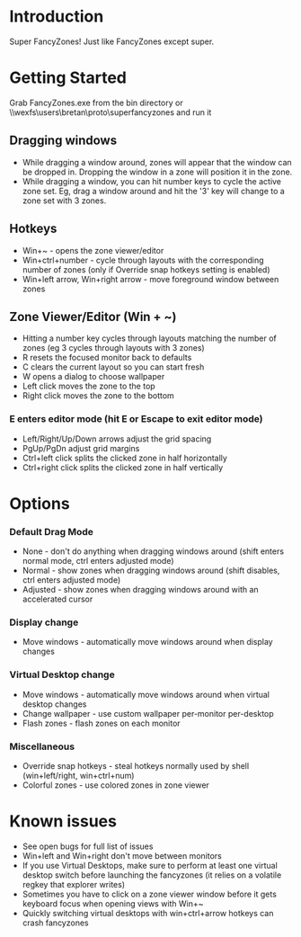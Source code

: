 # Introduction
Super FancyZones! Just like FancyZones except super.

# Getting Started
Grab FancyZones.exe from the bin directory or \\\\wexfs\users\bretan\proto\superfancyzones and run it

## Dragging windows
* While dragging a window around, zones will appear that the window can be dropped in. Dropping the window in a zone will position it in the zone.
* While dragging a window, you can hit number keys to cycle the active zone set. Eg, drag a window around and hit the '3' key will change to a zone set with 3 zones.

## Hotkeys
* Win+~ - opens the zone viewer/editor
* Win+ctrl+number - cycle through layouts with the corresponding number of zones (only if Override snap hotkeys setting is enabled)
* Win+left arrow, Win+right arrow - move foreground window between zones

## Zone Viewer/Editor (Win + ~)
* Hitting a number key cycles through layouts matching the number of zones (eg 3 cycles through layouts with 3 zones)
* R resets the focused monitor back to defaults
* C clears the current layout so you can start fresh
* W opens a dialog to choose wallpaper
* Left click moves the zone to the top
* Right click moves the zone to the bottom

### E enters editor mode (hit E or Escape to exit editor mode)
* Left/Right/Up/Down arrows adjust the grid spacing
* PgUp/PgDn adjust grid margins
* Ctrl+left click splits the clicked zone in half horizontally
* Ctrl+right click splits the clicked zone in half vertically

# Options
### Default Drag Mode
* None - don't do anything when dragging windows around (shift enters normal mode, ctrl enters adjusted mode)
* Normal - show zones when dragging windows around (shift disables, ctrl enters adjusted mode)
* Adjusted - show zones when dragging windows around with an accelerated cursor

### Display change
* Move windows - automatically move windows around when display changes

### Virtual Desktop change
* Move windows - automatically move windows around when virtual desktop changes
* Change wallpaper - use custom wallpaper per-monitor per-desktop
* Flash zones - flash zones on each monitor

### Miscellaneous
* Override snap hotkeys - steal hotkeys normally used by shell (win+left/right, win+ctrl+num)
* Colorful zones - use colored zones in zone viewer

# Known issues
* See open bugs for full list of issues
* Win+left and Win+right don't move between monitors
* If you use Virtual Desktops, make sure to perform at least one virtual desktop switch before launching the fancyzones (it relies on a volatile regkey that explorer writes)
* Sometimes you have to click on a zone viewer window before it gets keyboard focus when opening views with Win+~
* Quickly switching virtual desktops with win+ctrl+arrow hotkeys can crash fancyzones